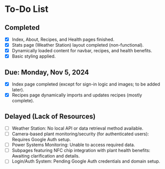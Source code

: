 # To-Do List

## Completed
- [x] Index, About, Recipes, and Health pages finished.
- [x] Stats page (Weather Station) layout completed (non-functional).
- [x] Dynamically loaded content for navbar, recipes, and health benefits.
- [x] Basic styling applied.

## Due: Monday, Nov 5, 2024
- [x] Index page completed (except for sign-in logic and images; to be added later).
- [x] Recipes page dynamically imports and updates recipes (mostly complete).

## Delayed (Lack of Resources)
- [ ] Weather Station: No local API or data retrieval method available.
- [ ] Camera-based plant monitoring/security (for authenticated users): Requires Google Auth setup.
- [ ] Power Systems Monitoring: Unable to access required data.
- [ ] Subpages featuring NFC chip integration with plant health benefits: Awaiting clarification and details.
- [ ] Login/Auth System: Pending Google Auth credentials and domain setup.
